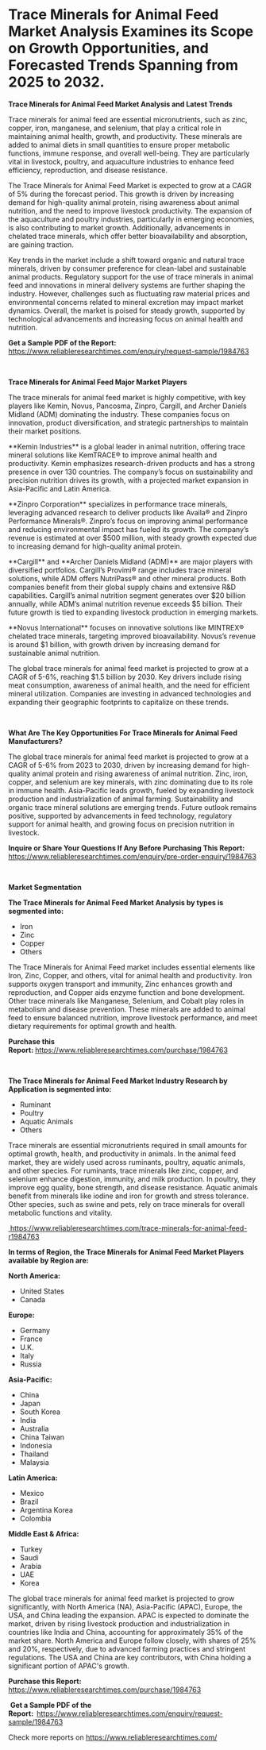 <p><h1>Trace Minerals for Animal Feed Market Analysis Examines its Scope on Growth Opportunities, and Forecasted Trends Spanning from 2025 to 2032.</h1></p><p><strong>Trace Minerals for Animal Feed Market Analysis and Latest Trends</strong></p>
<p><p>Trace minerals for animal feed are essential micronutrients, such as zinc, copper, iron, manganese, and selenium, that play a critical role in maintaining animal health, growth, and productivity. These minerals are added to animal diets in small quantities to ensure proper metabolic functions, immune response, and overall well-being. They are particularly vital in livestock, poultry, and aquaculture industries to enhance feed efficiency, reproduction, and disease resistance.</p><p>The Trace Minerals for Animal Feed Market is expected to grow at a CAGR of 5% during the forecast period. This growth is driven by increasing demand for high-quality animal protein, rising awareness about animal nutrition, and the need to improve livestock productivity. The expansion of the aquaculture and poultry industries, particularly in emerging economies, is also contributing to market growth. Additionally, advancements in chelated trace minerals, which offer better bioavailability and absorption, are gaining traction.</p><p>Key trends in the market include a shift toward organic and natural trace minerals, driven by consumer preference for clean-label and sustainable animal products. Regulatory support for the use of trace minerals in animal feed and innovations in mineral delivery systems are further shaping the industry. However, challenges such as fluctuating raw material prices and environmental concerns related to mineral excretion may impact market dynamics. Overall, the market is poised for steady growth, supported by technological advancements and increasing focus on animal health and nutrition.</p></p>
<p><strong>Get a Sample PDF of the Report:&nbsp;</strong> <a href="https://www.reliableresearchtimes.com/enquiry/request-sample/1984763?utm_campaign=1940&utm_medium=2&utm_source=Github&utm_content=ia&utm_term=21012025&utm_id=trace-minerals-for-animal-feed">https://www.reliableresearchtimes.com/enquiry/request-sample/1984763</a></p>
<p>&nbsp;</p>
<p><strong>Trace Minerals for Animal Feed Major Market Players</strong></p>
<p><p>The trace minerals for animal feed market is highly competitive, with key players like Kemin, Novus, Pancosma, Zinpro, Cargill, and Archer Daniels Midland (ADM) dominating the industry. These companies focus on innovation, product diversification, and strategic partnerships to maintain their market positions.</p><p>**Kemin Industries** is a global leader in animal nutrition, offering trace mineral solutions like KemTRACE® to improve animal health and productivity. Kemin emphasizes research-driven products and has a strong presence in over 130 countries. The company’s focus on sustainability and precision nutrition drives its growth, with a projected market expansion in Asia-Pacific and Latin America.</p><p>**Zinpro Corporation** specializes in performance trace minerals, leveraging advanced research to deliver products like Availa® and Zinpro Performance Minerals®. Zinpro’s focus on improving animal performance and reducing environmental impact has fueled its growth. The company’s revenue is estimated at over $500 million, with steady growth expected due to increasing demand for high-quality animal protein.</p><p>**Cargill** and **Archer Daniels Midland (ADM)** are major players with diversified portfolios. Cargill’s Provimi® range includes trace mineral solutions, while ADM offers NutriPass® and other mineral products. Both companies benefit from their global supply chains and extensive R&D capabilities. Cargill’s animal nutrition segment generates over $20 billion annually, while ADM’s animal nutrition revenue exceeds $5 billion. Their future growth is tied to expanding livestock production in emerging markets.</p><p>**Novus International** focuses on innovative solutions like MINTREX® chelated trace minerals, targeting improved bioavailability. Novus’s revenue is around $1 billion, with growth driven by increasing demand for sustainable animal nutrition.</p><p>The global trace minerals for animal feed market is projected to grow at a CAGR of 5-6%, reaching $1.5 billion by 2030. Key drivers include rising meat consumption, awareness of animal health, and the need for efficient mineral utilization. Companies are investing in advanced technologies and expanding their geographic footprints to capitalize on these trends.</p></p>
<p>&nbsp;</p>
<p><strong>What Are The Key Opportunities For Trace Minerals for Animal Feed Manufacturers?</strong></p>
<p><p>The global trace minerals for animal feed market is projected to grow at a CAGR of 5-6% from 2023 to 2030, driven by increasing demand for high-quality animal protein and rising awareness of animal nutrition. Zinc, iron, copper, and selenium are key minerals, with zinc dominating due to its role in immune health. Asia-Pacific leads growth, fueled by expanding livestock production and industrialization of animal farming. Sustainability and organic trace mineral solutions are emerging trends. Future outlook remains positive, supported by advancements in feed technology, regulatory support for animal health, and growing focus on precision nutrition in livestock.</p></p>
<p><strong>Inquire or Share Your Questions If Any Before Purchasing This Report:</strong> <a href="https://www.reliableresearchtimes.com/enquiry/pre-order-enquiry/1984763?utm_campaign=1940&utm_medium=2&utm_source=Github&utm_content=ia&utm_term=21012025&utm_id=trace-minerals-for-animal-feed">https://www.reliableresearchtimes.com/enquiry/pre-order-enquiry/1984763</a></p>
<p>&nbsp;</p>
<p><strong>Market Segmentation</strong></p>
<p><strong>The Trace Minerals for Animal Feed Market Analysis by types is segmented into:</strong></p>
<p><ul><li>Iron</li><li>Zinc</li><li>Copper</li><li>Others</li></ul></p>
<p><p>The Trace Minerals for Animal Feed market includes essential elements like Iron, Zinc, Copper, and others, vital for animal health and productivity. Iron supports oxygen transport and immunity, Zinc enhances growth and reproduction, and Copper aids enzyme function and bone development. Other trace minerals like Manganese, Selenium, and Cobalt play roles in metabolism and disease prevention. These minerals are added to animal feed to ensure balanced nutrition, improve livestock performance, and meet dietary requirements for optimal growth and health.</p></p>
<p><strong>Purchase this Report:&nbsp;</strong><a href="https://www.reliableresearchtimes.com/purchase/1984763?utm_campaign=1940&utm_medium=2&utm_source=Github&utm_content=ia&utm_term=21012025&utm_id=trace-minerals-for-animal-feed">https://www.reliableresearchtimes.com/purchase/1984763</a></p>
<p>&nbsp;</p>
<p><strong>The Trace Minerals for Animal Feed Market Industry Research by Application is segmented into:</strong></p>
<p><ul><li>Ruminant</li><li>Poultry</li><li>Aquatic Animals</li><li>Others</li></ul></p>
<p><p>Trace minerals are essential micronutrients required in small amounts for optimal growth, health, and productivity in animals. In the animal feed market, they are widely used across ruminants, poultry, aquatic animals, and other species. For ruminants, trace minerals like zinc, copper, and selenium enhance digestion, immunity, and milk production. In poultry, they improve egg quality, bone strength, and disease resistance. Aquatic animals benefit from minerals like iodine and iron for growth and stress tolerance. Other species, such as swine and pets, rely on trace minerals for overall metabolic functions and vitality.</p></p>
<p><a href="https://www.reliableresearchtimes.com/trace-minerals-for-animal-feed-r1984763?utm_campaign=1940&utm_medium=2&utm_source=Github&utm_content=ia&utm_term=21012025&utm_id=trace-minerals-for-animal-feed">&nbsp;https://www.reliableresearchtimes.com/trace-minerals-for-animal-feed-r1984763</a></p>
<p><strong>In terms of Region, the Trace Minerals for Animal Feed Market Players available by Region are:</strong></p>
<p>
    <p> <strong> North America: </strong>
        <ul>
            <li>United States</li>
            <li>Canada</li>
        </ul>
        </p> 
    <p> <strong> Europe: </strong>
        <ul>
            <li>Germany</li>
            <li>France</li>
            <li>U.K.</li>
            <li>Italy</li>
            <li>Russia</li>
        </ul>
        </p> 
    <p> <strong> Asia-Pacific: </strong>
        <ul>
            <li>China</li>
            <li>Japan</li>
            <li>South Korea</li>
            <li>India</li>
            <li>Australia</li>
            <li>China Taiwan</li>
            <li>Indonesia</li>
            <li>Thailand</li>
            <li>Malaysia</li>
        </ul>
        </p> 
    <p> <strong> Latin America: </strong>
        <ul>
            <li>Mexico</li>
            <li>Brazil</li>
            <li>Argentina Korea</li>
            <li>Colombia</li>
        </ul>
        </p> 
    <p> <strong> Middle East & Africa: </strong>
        <ul>
            <li>Turkey</li>
            <li>Saudi</li>
            <li>Arabia</li>
            <li>UAE</li>
            <li>Korea</li>
        </ul>
    </p>
    </p>
<p><p>The global trace minerals for animal feed market is projected to grow significantly, with North America (NA), Asia-Pacific (APAC), Europe, the USA, and China leading the expansion. APAC is expected to dominate the market, driven by rising livestock production and industrialization in countries like India and China, accounting for approximately 35% of the market share. North America and Europe follow closely, with shares of 25% and 20%, respectively, due to advanced farming practices and stringent regulations. The USA and China are key contributors, with China holding a significant portion of APAC's growth.</p></p>
<p><strong>Purchase this Report: </strong><a href="https://www.reliableresearchtimes.com/purchase/1984763?utm_campaign=1940&utm_medium=2&utm_source=Github&utm_content=ia&utm_term=21012025&utm_id=trace-minerals-for-animal-feed">https://www.reliableresearchtimes.com/purchase/1984763</a></p>
<p>&nbsp;<strong>Get a Sample PDF of the Report:&nbsp;&nbsp;</strong><a href="https://www.reliableresearchtimes.com/enquiry/request-sample/1984763?utm_campaign=1940&utm_medium=2&utm_source=Github&utm_content=ia&utm_term=21012025&utm_id=trace-minerals-for-animal-feed">https://www.reliableresearchtimes.com/enquiry/request-sample/1984763</a></p>
<p><strong></strong></p>
<p>Check more reports on <a href="https://www.reliableresearchtimes.com/?utm_campaign=1940&utm_medium=2&utm_source=Github&utm_content=ia&utm_term=21012025&utm_id=trace-minerals-for-animal-feed">https://www.reliableresearchtimes.com/</a></p>